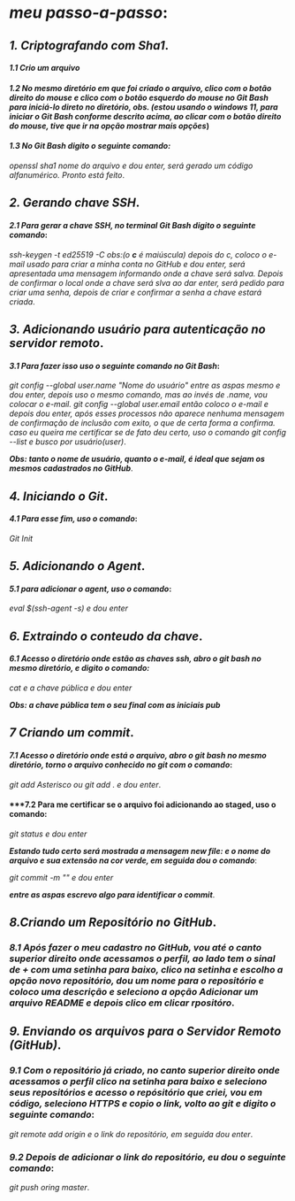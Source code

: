 # ***meu passo-a-passo***:


## ***1. Criptografando com Sha1***.

#### *1.1 Crio um arquivo*
#### *1.2 No mesmo diretório em que foi criado o arquivo, clico com o botão direito do mouse e clico com o botão esquerdo do mouse no Git Bash para iniciá-lo direto no diretório, obs. (estou usando o windows 11, para iniciar o Git Bash conforme descrito acima, ao clicar com o botão direito do mouse, tive que ir na opção* ***mostrar mais opções***)

#### *1.3 No Git Bash digito o seguinte comando:*
*openssl sha1 nome do arquivo e dou enter, será gerado um código alfanumérico. Pronto está feito*.

## ***2. Gerando chave SSH***.

#### *2.1 Para gerar a chave **SSH**, no terminal Git Bash digito o seguinte comando*:
*ssh-keygen -t ed25519 -C obs:(o **c** é maiúscula) depois do c,  coloco o e-mail usado para criar a minha conta no GitHub e dou enter, será apresentada uma mensagem informando onde  a chave será salva. 
Depois de confirmar o local onde a chave será slva ao dar enter, será pedido para criar uma senha, depois de criar e confirmar a senha a chave estará criada*. 

## ***3. Adicionando usuário para autenticação no servidor remoto***.

#### *3.1 Para fazer isso uso o seguinte comando no Git Bash*:
*git config --global user.name "Nome do usuário" entre as aspas mesmo e dou enter, depois uso o mesmo comando, mas ao invés de .name, vou colocar o e-mail.
git config --global user.email então coloco o e-mail e depois dou enter, após esses processos não aparece nenhuma mensagem de confirmação de inclusão com exito, o que de certa forma a confirma.
caso eu queira me certificar se de fato deu certo, uso o comando git config --list e busco por usuário(user)*.

***Obs: tanto o nome de usuário, quanto o e-mail, é ideal que sejam os mesmos cadastrados no GitHub***.

## ***4. Iniciando o Git***.

#### ***4.1 Para esse fim, uso o comando***:
*Git Init*

## ***5. Adicionando o Agent***.

#### ***5.1 para adicionar o agent, uso o comando***:
*eval $(ssh-agent -s) e dou enter*

## ***6. Extraindo o conteudo da chave***.

#### ***6.1 Acesso o diretório onde estão as chaves ssh, abro o git bash no mesmo diretório, e digito o comando:***
*cat e a chave pública e dou enter*
 
***Obs: a chave pública tem o seu final com as iniciais pub***

## ***7 Criando um commit***.

#### ***7.1 Acesso o diretório onde está o arquivo, abro o git bash no mesmo diretório, torno o arquivo conhecido no git com o comando***:
*git add Asterisco ou git add . e dou enter*.
 
#### ***7.2 Para me certificar se o arquivo foi adicionando ao staged, uso o comando:
*git status e dou enter*

***Estando tudo certo será mostrada a mensagem new file: e o nome do arquivo e sua extensão na cor verde, em seguida dou o comando***:

*git commit -m "" e dou enter*

***entre as aspas escrevo algo para identificar o commit***.

## ***8.Criando um Repositório no GitHub***.

### ***8.1 Após fazer o meu cadastro no GitHub, vou até o canto superior direito onde acessamos o perfil, ao lado tem o sinal de + com uma setinha para baixo, clico na setinha e escolho a opção **novo repositório**, dou um nome para o repositório e coloco uma descrição e seleciono a opção **Adicionar um arquivo README** e depois clico em clicar rpositóro***.

## ***9. Enviando os arquivos para o Servidor Remoto (GitHub)***.

### ***9.1 Com o repositório já criado, no canto superior direito onde acessamos o perfil clico na setinha para baixo e seleciono **seus repositórios** e acesso o repósitório que criei, vou em código, seleciono HTTPS e copio o link, volto ao git e digito o seguinte comando***:
*git remote add origin e o link do repositório, em seguida dou enter*.

### ***9.2 Depois de adicionar o link do repositório, eu dou o seguinte comando***:

*git push oring master*.